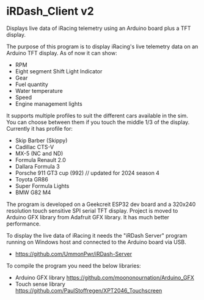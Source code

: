 # iRDash_Client v2
Displays live data of iRacing telemetry using an Arduino board plus a TFT display.

The purpose of this program is to display iRacing's live telemetry data on an Arduino TFT display.
As of now it can show:
- RPM
- Eight segment Shift Light Indicator
- Gear
- Fuel quantity
- Water temperature
- Speed
- Engine management lights

It supports multiple profiles to suit the different cars available in the sim. You can choose between them if you touch the middle 1/3 of the display.
Currently it has profile for:
- Skip Barber (Skippy)
- Cadillac CTS-V
- MX-5 (NC and ND)
- Formula Renault 2.0
- Dallara Formula 3
- Porsche 911 GT3 cup (992) // updated for 2024 season 4
- Toyota GR86
- Super Formula Lights
- BMW G82 M4

The program is developed on a Geekcreit ESP32 dev board and a 320x240 resolution touch sensitive SPI serial TFT display.
Project is moved to Arduino GFX library from Adafruit GFX library. It has much better performance.

To display the live data of iRacing it needs the "iRDash Server" program running on Windows host and connected to the Arduino board via USB.
- https://github.com/UmmonPwr/iRDash-Server

To compile the program you need the below libraries:
- Arduino GFX library https://github.com/moononournation/Arduino_GFX
- Touch sense library https://github.com/PaulStoffregen/XPT2046_Touchscreen